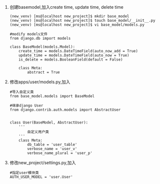 1. 创建basemodel,加入create time, update time, delete time

   ```
   (new_venv) [ms@localhost new_project]$ mkdir base_model
   (new_venv) [ms@localhost new_project]$ touch base_model/__init__.py
   (new_venv) [ms@localhost new_project]$ vi base_model/models.py
   
   #modify models文件
   from django.db import models
   
   class BaseModel(models.Model):
       create_time = models.DateTimeField(auto_now_add = True)
       update_time = models.DateTimeField(auto_now = True)
       is_delete = models.BooleanField(default = False)
   
       class Meta:
           abstract = True
   ```

2. 修改apps/user/models.py,加入

   ```
   #导入自定义类
   from base_model.models import BaseModel
   
   #继承django User
   from django.contrib.auth.models import AbstractUser
   
   
   class User(BaseModel, AbstractUser):
       '''
           自定义用户类
       '''
       class Meta:
           db_table = 'user_table'
           verbose_name = 'user_v'
           verbose_name_plural = 'user_p'
   ```

3. 修改new_project/settings.py,加入

   ```
   #指定user模块类
   AUTH_USER_MODEL = 'user.User'
   ```

   